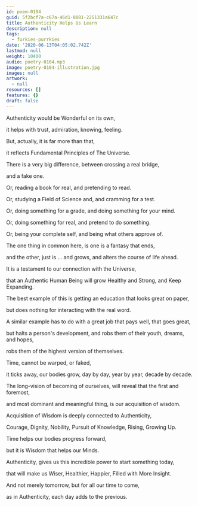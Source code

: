 ```yaml
---
id: poem-0104
guid: 5f2bcf7a-c67a-46d1-8081-2251331a647c
title: Authenticity Helps Us Learn
description: null
tags:
  - furkies-purrkies
date: '2020-06-13T04:05:02.742Z'
lastmod: null
weight: 10400
audio: poetry-0104.mp3
image: poetry-0104-illustration.jpg
images: null
artwork:
  - null
resources: []
features: {}
draft: false
---
```


Authenticity would be Wonderful on its own,

it helps with trust, admiration, knowing, feeling.

But, actually, it is far more than that,

it reflects Fundamental Principles of The Universe.

There is a very big difference, between crossing a real bridge,

and a fake one.

Or, reading a book for real, and pretending to read.

Or, studying a Field of Science and, and cramming for a test.

Or, doing something for a grade, and doing something for your mind.

Or, doing something for real, and pretend to do something.

Or, being your complete self, and being what others approve of.

The one thing in common here, is one is a fantasy that ends,

and the other, just is ... and grows, and alters the course of life ahead.

It is a testament to our connection with the Universe,

that an Authentic Human Being will grow Healthy and Strong, and Keep Expanding.

The best example of this is getting an education that looks great on paper,

but does nothing for interacting with the real word.

A similar example has to do with a great job that pays well, that goes great,

but halts a person's development, and robs them of their youth, dreams, and hopes,

robs them of the highest version of themselves.

Time, cannot be warped, or faked,

it ticks away, our bodies grow, day by day, year by year, decade by decade.

The long-vision of becoming of ourselves, will reveal that the first and foremost,

and most dominant and meaningful thing, is our acquisition of wisdom.

Acquisition of Wisdom is deeply connected to Authenticity,

Courage, Dignity, Nobility, Pursuit of Knowledge, Rising, Growing Up.

Time helps our bodies progress forward,

but it is Wisdom that helps our Minds.

Authenticity, gives us this incredible power to start something today,

that will make us Wiser, Healthier, Happier, Filled with More Insight.

And not merely tomorrow, but for all our time to come,

as in Authenticity, each day adds to the previous.
